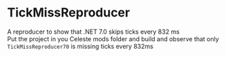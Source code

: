 ﻿# TickMissReproducer
A reproducer to show that .NET 7.0 skips ticks every 832 ms  
Put the project in you Celeste mods folder and build and observe that only `TickMissReproducer70` is missing ticks every 832ms
